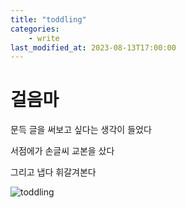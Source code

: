 ```yaml
---
title: "toddling"
categories:
    - write
last_modified_at: 2023-08-13T17:00:00
---
```


# 걸음마

문득 글을 써보고 싶다는 생각이 들었다

서점에가 손글씨 교본을 샀다

그리고 냅다 휘갈겨본다

![toddling](assets/20230813_151003_HDR.jpg)
